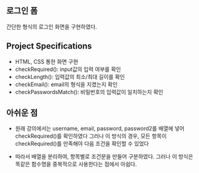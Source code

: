 ## 로그인 폼

간단한 형식의 로그인 화면을 구현하였다.

## Project Specifications

- HTML, CSS 통한 화면 구현
- checkRequired(): input값의 입력 여부를 확인
- checkLength(): 입력값의 최소/최대 길이를 확인
- checkEmail(): email의 형식을 지켰는지 확인
- checkPasswordsMatch(): 비밀번호의 입력값이 일치하는지 확인

## 아쉬운 점

- 원래 강의에서는 username, email, password, password2를 배열에 넣어 checkRequired()를 확인하였다
  그러나 이 방식의 경우, 모든 항목이 checkRequired()를 만족해야 다음 조건을 확인할 수 있었다

- 따라서 배열을 분리하여, 항목별로 조건문을 만들어 구분하였다.
  그러나 이 방식은 똑같은 함수명을 중복적으로 사용한다는 점에서 아쉽다.

